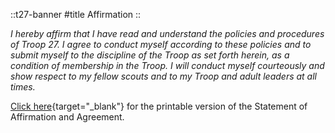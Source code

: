 
::t27-banner
#title
Affirmation
::

*I hereby affirm that I have read and understand the policies and procedures of Troop 27. I agree to conduct myself
according to these policies and to submit myself to the discipline of the Troop as set forth herein, as a condition 
of membership in the Troop. I will conduct myself courteously and show respect to my fellow scouts and to my Troop 
and adult leaders at all times.*

[Click here](https://drive.google.com/file/d/0B1xkyyMuYqNhQUZUYl9helRYblE/view?usp=sharing&resourcekey=0-SHWmZjLwts737M8Awqp6Lw){target="_blank"} for the printable version of the Statement of Affirmation and Agreement.